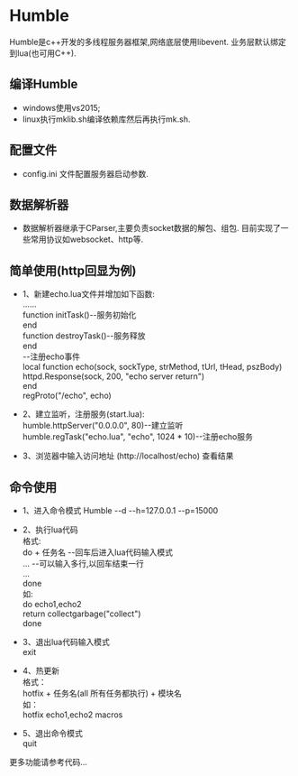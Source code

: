 # Humble

Humble是c++开发的多线程服务器框架,网络底层使用libevent. 业务层默认绑定到lua(也可用C++).      

## 编译Humble     
* windows使用vs2015;      
* linux执行mklib.sh编译依赖库然后再执行mk.sh.  

## 配置文件  
* config.ini 文件配置服务器启动参数.   

## 数据解析器    
* 数据解析器继承于CParser,主要负责socket数据的解包、组包. 目前实现了一些常用协议如websocket、http等.     

## 简单使用(http回显为例)   
* 1、新建echo.lua文件并增加如下函数:      
......       
function initTask()--服务初始化      
end       
function destroyTask()--服务释放   
end     
--注册echo事件      
local function echo(sock, sockType, strMethod, tUrl, tHead, pszBody)      
    httpd.Response(sock, 200, "echo server return")      
end      
regProto("/echo", echo)      

* 2、建立监听，注册服务(start.lua):     
humble.httpServer("0.0.0.0", 80)--建立监听                     
humble.regTask("echo.lua", "echo", 1024 * 10)--注册echo服务      

* 3、浏览器中输入访问地址 (http://localhost/echo) 查看结果         

## 命令使用    
* 1、进入命令模式 Humble --d --h=127.0.0.1 --p=15000    
   
* 2、执行lua代码   
格式:       
do + 任务名  --回车后进入lua代码输入模式        
...          --可以输入多行,以回车结束一行     
...    
done   
如:  	
do echo1,echo2    
return collectgarbage("collect")    
done     

* 3、退出lua代码输入模式      
exit      

* 4、热更新  
格式：      
hotfix + 任务名(all 所有任务都执行) + 模块名   
如：  
hotfix echo1,echo2 macros     

* 5、退出命令模式       
quit

更多功能请参考代码...        
